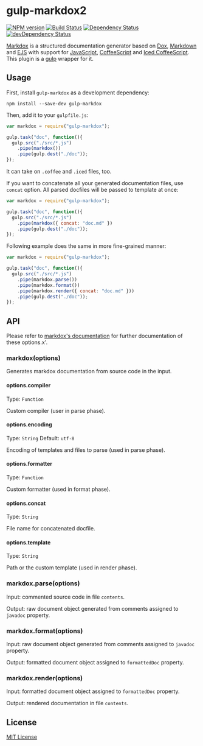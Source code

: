 [npm-url]: https://npmjs.org/package/gulp-markdox2
[npm-image]: https://img.shields.io/npm/v/gulp-markdox2.svg?maxAge=2592000

[travis-url]: http://travis-ci.org/webfront-toolkit/gulp-markdox2
[travis-image]: https://img.shields.io/travis/webfront-toolkit/gulp-markdox2.svg?maxAge=2592000

[david-url]: https://david-dm.org/webfront-toolkit/gulp-markdox2
[david-image]: https://david-dm.org/webfront-toolkit/gulp-markdox2.svg

[david-url-dev]: https://david-dm.org/webfront-toolkit/gulp-markdox2#info=devDependencies
[david-image-dev]: https://david-dm.org/webfront-toolkit/gulp-markdox2/dev-status.svg

# gulp-markdox2

[![NPM version][npm-image]][npm-url]
[![Build Status][travis-image]][travis-url]
[![Dependency Status][david-image]][david-url]
[![devDependency Status][david-image-dev]][david-url-dev]

[Markdox][markdox] is a structured documentation generator based on [Dox][dox],
[Markdown][markdown] and [EJS][ejs] with support for [JavaScript][js], [CoffeeScript][coffee]
and [Iced CoffeeScript][iced].
This plugin is a [gulp][gulp] wrapper for it.

[markdox]: https://github.com/cbou/markdox
[dox]: https://github.com/tj/dox
[markdown]: https://daringfireball.net/projects/markdown/syntax
[ejs]: http://www.embeddedjs.com/
[js]: https://developer.mozilla.org/en-US/docs/Web/JavaScript
[coffee]: http://coffeescript.org/
[iced]: http://maxtaco.github.io/coffee-script/
[gulp]: https://github.com/gulpjs/gulp

## Usage
First, install `gulp-markdox` as a development dependency:

```shell
npm install --save-dev gulp-markdox
```

Then, add it to your `gulpfile.js`:

```javascript
var markdox = require("gulp-markdox");

gulp.task("doc", function(){
  gulp.src("./src/*.js")
    .pipe(markdox())
    .pipe(gulp.dest("./doc"));
});
```

It can take on `.coffee` and `.iced` files, too.

If you want to concatenate all your generated documentation files, use `concat` option.
All parsed docfiles will be passed to template at once:

```javascript
var markdox = require("gulp-markdox");

gulp.task("doc", function(){
  gulp.src("./src/*.js")
    .pipe(markdox({ concat: "doc.md" })
    .pipe(gulp.dest("./doc"));
});
```

Following example does the same in more fine-grained manner:

```javascript
var markdox = require("gulp-markdox");

gulp.task("doc", function(){
  gulp.src("./src/*.js")
    .pipe(markdox.parse())
    .pipe(markdox.format())
    .pipe(markdox.render({ concat: "doc.md" }))
    .pipe(gulp.dest("./doc"));
});
```

## API
Please refer to [markdox's documentation][markdox] for further documentation of these options.x'.

### markdox(options)
Generates markdox documentation from source code in the input.

#### options.compiler
Type: `Function`

Custom compiler (user in parse phase).

#### options.encoding
Type: `String`
Default: `utf-8`

Encoding of templates and files to parse (used in parse phase).

#### options.formatter
Type: `Function`

Custom formatter (used in format phase).

#### options.concat
Type: `String`

File name for concatenated docfile.

#### options.template
Type: `String`

Path or the custom template (used in render phase).

### markdox.parse(options)
Input: commented source code in file `contents`.

Output: raw document object generated from comments assigned to `javadoc` property.

### markdox.format(options)
Input: raw document object generated from comments assigned to `javadoc` property.

Output: formatted document object assigned to `formattedDoc` property.

### markdox.render(options)
Input: formatted document object assigned to `formattedDoc` property.

Output: rendered documentation in file `contents`.

## License

[MIT License](http://en.wikipedia.org/wiki/MIT_License)


